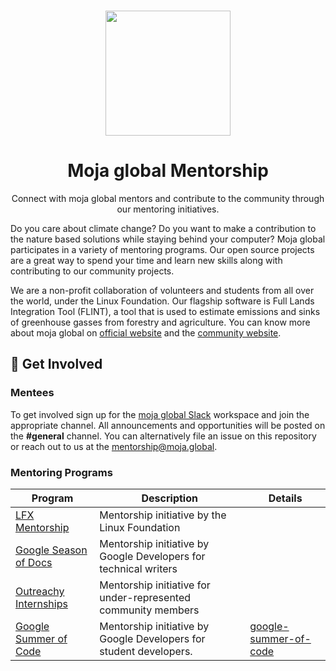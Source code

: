 <p align="center">
  <br>
  <a href="https://moja.global">
    <img src="https://github.com/moja-global.png" width="200"/>
  </a>
</p>

<h1 align="center">Moja global Mentorship</h1>

<p align="center">
  Connect with moja global mentors and contribute to the community through our mentoring initiatives.
</p>

Do you care about climate change? Do you want to make a contribution to the nature based solutions while staying behind your computer? Moja global participates in a variety of mentoring programs. Our open source projects are a great way to spend your time and learn new skills along with contributing to our community projects.

We are a non-profit collaboration of volunteers and students from all over the world, under the Linux Foundation. Our flagship software is Full Lands Integration Tool (FLINT), a tool that is used to estimate emissions and sinks of greenhouse gasses from forestry and agriculture. You can know more about moja global on [official website](https://moja.global) and the [community website](https://community.moja.global/).


## 🚀 Get Involved

### Mentees

To get involved sign up for the [moja global Slack](https://join.slack.com/t/mojaglobal/shared_invite/zt-o6ta1ug0-rVLjAo460~d7JbZ~HpFFtw) workspace and join the appropriate channel. All announcements and opportunities will be posted on the **#general** channel. You can alternatively file an issue on this repository or reach out to us at the [mentorship@moja.global](mailto:mentorship@moja.global).

### Mentoring Programs

| Program               | Description                                                        | Details |
|-----------------------|--------------------------------------------------------------------|---------|
| [LFX Mentorship](https://lfx.linuxfoundation.org/tools/mentorship/)        | Mentorship initiative by the Linux Foundation                      |         |
| [Google Season of Docs](https://developers.google.com/season-of-docs) | Mentorship initiative by Google Developers for technical writers   |         |
| [Outreachy Internships](https://www.outreachy.org/) | Mentorship initiative for under-represented community members      |         |
| [Google Summer of Code](https://summerofcode.withgoogle.com/) | Mentorship initiative by Google Developers for student developers. |  [google-summer-of-code](google-summer-of-code)       |
